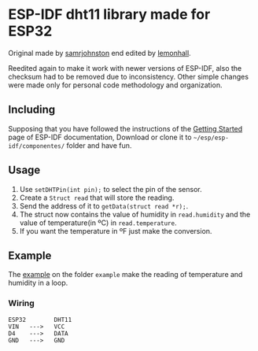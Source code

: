 # ESP-IDF dht11 library made for ESP32

Original made by [samrjohnston](https://github.com/samrjohnston/ESP32Projects) end edited by [lemonhall](https://github.com/lemonhall/esp32_dht11).

Reedited again to make it work with newer versions of ESP-IDF, also the checksum had to be removed due to inconsistency. Other simple changes were made only for personal code methodology and organization.

## Including

Supposing that you have followed the instructions of the [Getting Started](https://docs.espressif.com/projects/esp-idf/en/latest/get-started/index.html) page of ESP-IDF documentation, Download or clone it to `~/esp/esp-idf/componentes/` folder and have fun.

## Usage

1. Use `setDHTPin(int pin);` to select the pin of the sensor.
2. Create a `Struct read` that will store the reading.
3. Send the address of it to `getData(struct read *r);`.
4. The struct now contains the value of humidity in `read.humidity` and the value of temperature(in ºC) in `read.temperature`.
5. If you want the temperature in ºF just make the conversion.

## Example

The [example](https://github.com/Vitorsulzbach/Esp32-dht11/blob/master/example/dht11_ESP32_example.c) on the folder `example` make the reading of temperature and humidity in a loop.

### Wiring

```
ESP32        DHT11
VIN   --->   VCC
D4    --->   DATA
GND   --->   GND
```
